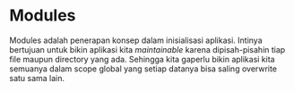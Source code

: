 # Modules

Modules adalah penerapan konsep dalam inisialisasi aplikasi. Intinya bertujuan untuk bikin aplikasi kita *maintainable* karena dipisah-pisahin tiap file maupun directory yang ada. Sehingga kita gaperlu bikin aplikasi kita semuanya dalam scope global yang setiap datanya bisa saling overwrite satu sama lain.